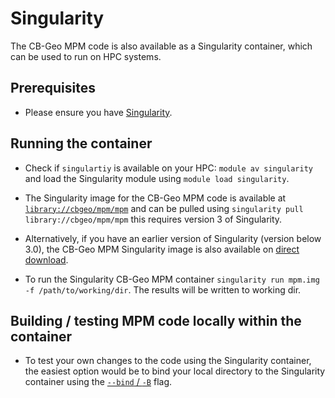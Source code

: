 # Singularity

The CB-Geo MPM code is also available as a Singularity container, which can be used to run on HPC systems.

## Prerequisites

* Please ensure you have [Singularity](https://sylabs.io/singularity).

## Running the container

* Check if `singulartiy` is available on your HPC: `module av singularity` and load the Singularity module using `module load singularity`.

* The Singularity image for the CB-Geo MPM code is available at [`library://cbgeo/mpm/mpm`](https://cloud.sylabs.io/library/cbgeo/mpm) and can be pulled using `singularity pull library://cbgeo/mpm/mpm` this requires version 3 of Singularity.

* Alternatively, if you have an earlier version of Singularity (version below 3.0), the CB-Geo MPM Singularity image is also available on [direct download](https://s3.eu-west-2.amazonaws.com/singularity-containers/mpm.img).

* To run the Singularity CB-Geo MPM container `singularity run mpm.img -f /path/to/working/dir`. The results will be written to working dir.


## Building / testing MPM code locally within the container

* To test your own changes to the code using the Singularity container, the easiest option would be to bind your local directory to the Singularity container using the [`--bind` / `-B`](https://www.sylabs.io/guides/3.0/user-guide/bind_paths_and_mounts.html) flag. 

